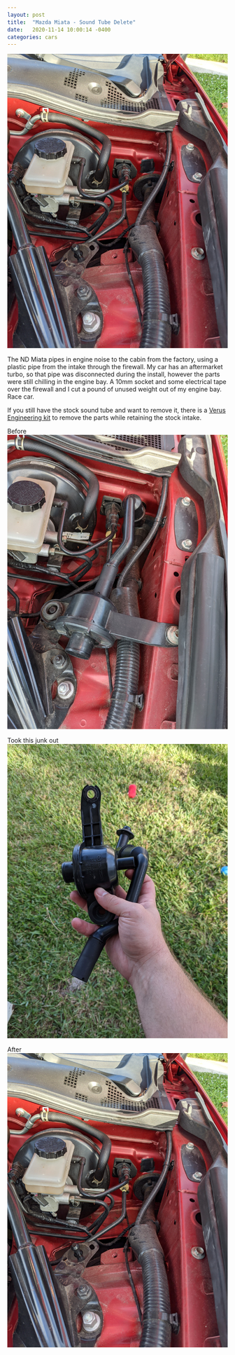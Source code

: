 ```yaml
---
layout: post
title:  "Mazda Miata - Sound Tube Delete"
date:   2020-11-14 10:00:14 -0400
categories: cars
---
```


![Sound](/images/sound/3.jpg)

The ND Miata pipes in engine noise to the cabin from the factory, using a plastic pipe from the intake through the firewall. My car has an aftermarket turbo, so that pipe was disconnected during the install, however the parts were still chilling in the engine bay. A 10mm socket and some electrical tape over the firewall and I cut a pound of unused weight out of my engine bay. Race car. 

If you still have the stock sound tube and want to remove it, there is a [Verus Engineering kit](https://www.flyinmiata.com/default/verus-sound-tube-delete.html) to remove the parts while retaining the stock intake. 

Before
![Sound](/images/sound/1.jpg)
 
Took this junk out
![Sound](/images/sound/2.jpg)
 
 After
![Sound](/images/sound/3.jpg)


